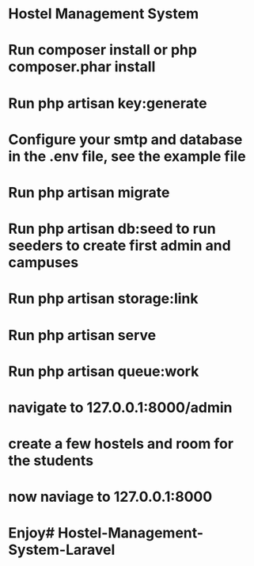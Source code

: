 # Hostel Management System


# Run composer install or php composer.phar install
# Run php artisan key:generate
# Configure your smtp and database in the .env file, see the example file
# Run php artisan migrate
# Run php artisan db:seed to run seeders to create first admin and campuses
# Run php artisan storage:link
# Run php artisan serve
# Run php artisan queue:work
# navigate to 127.0.0.1:8000/admin
# create a few hostels and room for the students
# now naviage to 127.0.0.1:8000


# Enjoy#   H o s t e l - M a n a g e m e n t - S y s t e m - L a r a v e l  
 